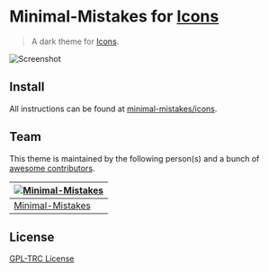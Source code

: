 # Minimal-Mistakes for [Icons](https://sw.kovidgoyal.net/kitty/)

> A dark theme for [Icons](https://sw.kovidgoyal.net/kitty/).

![Screenshot](https://raw.githubusercontent.com/minimal-mistakes/kitty/main/screenshot.png)

## Install

All instructions can be found at [minimal-mistakes/icons](https://minimalmistakes.org/apps/themes/icons).

## Team

This theme is maintained by the following person(s) and a bunch of [awesome contributors](https://github.com/minimal-mistakes/icons/graphs/contributors).

| [![Minimal-Mistakes](https://avatars.githubusercontent.com/u/99121492?s=125)](https://github.com/Minimal-Mistakes) |
| ------------------------------------------------------------------------------------------------------------------ |
| [Minimal-Mistakes](https://github.com/Minimal-Mistakes)                                                            |

## License

[GPL-TRC License](./LICENSE)
